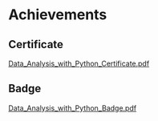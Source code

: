 

# Achievements
## Certificate
[Data_Analysis_with_Python_Certificate.pdf](https://prod-files-secure.s3.us-west-2.amazonaws.com/03e82b26-cccb-4906-bb56-adabcbdc0655/1aa3a050-2338-4a85-85d5-899bad17a31c/Data_Analysis_with_Python_Certificate.pdf?X-Amz-Algorithm=AWS4-HMAC-SHA256&X-Amz-Content-Sha256=UNSIGNED-PAYLOAD&X-Amz-Credential=ASIAZI2LB466ZSB35LM7%2F20250208%2Fus-west-2%2Fs3%2Faws4_request&X-Amz-Date=20250208T071223Z&X-Amz-Expires=3600&X-Amz-Security-Token=IQoJb3JpZ2luX2VjEG8aCXVzLXdlc3QtMiJHMEUCIEv2ZN3jt9DjbgH684BngxIF%2BD8oPDYOEgVQhXfcpl3uAiEA4Om%2BYjMvOc4BIpQG4wLYnlVC6A87qkjLZm6U%2F0WPQlIqiAQIh%2F%2F%2F%2F%2F%2F%2F%2F%2F%2F%2FARAAGgw2Mzc0MjMxODM4MDUiDMJpl2Wnmp3QMwCeHircA5HRd1IgfIylywSOd5K3CGV%2FAHdHSljT18iMn8BHz8aFIfYjKGZmXp%2FfBm4pB6eBrMvg2SfG%2BVH4k%2F0xcD6J0Y%2F0w8rsnDOqdaaOqTBiLZ%2FFa6OV2x7p%2FaND0ZcfYsdd%2FacAhdZL1K7eFc7HjSQVTHWpPoP1KxNrm6To6K6SRQsJ0iElQD7dy%2Ff41ibQHFX1Gb5IlDLz6oosZbR7Q5SUsG8nb46no97d2xtQRZXqvs%2FhaVT3TvDe6XiSl0m0yKqlRpinY2Doat4v1zP8ZbR2gv7t3%2BMwdGtGmuGb%2FUcJGslAhkkiMaEGI82gDv8aWXxxFxldjCa8uwSG%2FkBdpJejNqhnVAmWZEci9Ky03hVnEUMtjMO1pgTvJh0chdsLc158slsu5gXjvbKSlpndLVSU7P9q9GRpzPFGX0NRuG3AiyS5SefuTz%2B7w84UAkUczLeXTRR2UtqAkQPEPi%2BeReuFwYeUTipGoBrpJiuoKKa8b03WQlgK7AHu9Y1FUoexSmPkYPDmsYPufGa7B%2Fczmxlkre%2F8QkVnCB9NcNPqtxH38l%2FtaDyWIUciYUNFxudDQ0QYsDybA8%2BPif0DhShvhIOF8Wl5%2BiM14JWHbfh7CelnPZmBzegXdmAFKnicoymmMK3vm70GOqUBTYQY2UVSHMCG%2BsPgJdxMWdKx0hE7vWgGupV1ixgkDcv5MY%2B92XaXdhvwep3ee8Wj5sHYAwwmbtDoEIjtPZh1ku7NTLusl0UgRMvX%2BJLUzOa4Rm4vms%2F45UHHgnXeonC0Dm2qudqXJsfOZ4aHXKSzrDRfGLMpT%2FQw1%2FNEp9Awwcj8Eu4Pqrs3fi587ElMKyh9DeDPFtYf4g0mk%2FFhISYxSKncqlov&X-Amz-Signature=3e1f0116b4469b6e091885d4e9589ebf4ea0edb9aa360b12463a64e7d8dc6345&X-Amz-SignedHeaders=host&x-id=GetObject)
## Badge
[Data_Analysis_with_Python_Badge.pdf](https://prod-files-secure.s3.us-west-2.amazonaws.com/03e82b26-cccb-4906-bb56-adabcbdc0655/4fa9bcf8-b584-40dd-8775-c0bfadf6a6f0/Data_Analysis_with_Python_Badge.pdf?X-Amz-Algorithm=AWS4-HMAC-SHA256&X-Amz-Content-Sha256=UNSIGNED-PAYLOAD&X-Amz-Credential=ASIAZI2LB466ZSB35LM7%2F20250208%2Fus-west-2%2Fs3%2Faws4_request&X-Amz-Date=20250208T071223Z&X-Amz-Expires=3600&X-Amz-Security-Token=IQoJb3JpZ2luX2VjEG8aCXVzLXdlc3QtMiJHMEUCIEv2ZN3jt9DjbgH684BngxIF%2BD8oPDYOEgVQhXfcpl3uAiEA4Om%2BYjMvOc4BIpQG4wLYnlVC6A87qkjLZm6U%2F0WPQlIqiAQIh%2F%2F%2F%2F%2F%2F%2F%2F%2F%2F%2FARAAGgw2Mzc0MjMxODM4MDUiDMJpl2Wnmp3QMwCeHircA5HRd1IgfIylywSOd5K3CGV%2FAHdHSljT18iMn8BHz8aFIfYjKGZmXp%2FfBm4pB6eBrMvg2SfG%2BVH4k%2F0xcD6J0Y%2F0w8rsnDOqdaaOqTBiLZ%2FFa6OV2x7p%2FaND0ZcfYsdd%2FacAhdZL1K7eFc7HjSQVTHWpPoP1KxNrm6To6K6SRQsJ0iElQD7dy%2Ff41ibQHFX1Gb5IlDLz6oosZbR7Q5SUsG8nb46no97d2xtQRZXqvs%2FhaVT3TvDe6XiSl0m0yKqlRpinY2Doat4v1zP8ZbR2gv7t3%2BMwdGtGmuGb%2FUcJGslAhkkiMaEGI82gDv8aWXxxFxldjCa8uwSG%2FkBdpJejNqhnVAmWZEci9Ky03hVnEUMtjMO1pgTvJh0chdsLc158slsu5gXjvbKSlpndLVSU7P9q9GRpzPFGX0NRuG3AiyS5SefuTz%2B7w84UAkUczLeXTRR2UtqAkQPEPi%2BeReuFwYeUTipGoBrpJiuoKKa8b03WQlgK7AHu9Y1FUoexSmPkYPDmsYPufGa7B%2Fczmxlkre%2F8QkVnCB9NcNPqtxH38l%2FtaDyWIUciYUNFxudDQ0QYsDybA8%2BPif0DhShvhIOF8Wl5%2BiM14JWHbfh7CelnPZmBzegXdmAFKnicoymmMK3vm70GOqUBTYQY2UVSHMCG%2BsPgJdxMWdKx0hE7vWgGupV1ixgkDcv5MY%2B92XaXdhvwep3ee8Wj5sHYAwwmbtDoEIjtPZh1ku7NTLusl0UgRMvX%2BJLUzOa4Rm4vms%2F45UHHgnXeonC0Dm2qudqXJsfOZ4aHXKSzrDRfGLMpT%2FQw1%2FNEp9Awwcj8Eu4Pqrs3fi587ElMKyh9DeDPFtYf4g0mk%2FFhISYxSKncqlov&X-Amz-Signature=d172191a572cc9085cba1c0f00f10f726e95cb0a950ffac68b6e22e30d6b4a07&X-Amz-SignedHeaders=host&x-id=GetObject)

